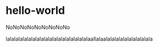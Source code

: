 # hello-world
NoNoNoNoNoNoNoNoNo

lalalalalalalalalalalalalalalalalalalalaallalaalalalalalalalalalalala
